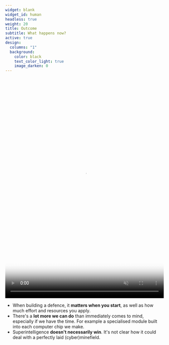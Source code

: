 ```yaml
---
widget: blank
widget_id: human
headless: true
weight: 20
title: Outcome
subtitle: What happens now?
active: true
design:
  columns: "1"
  background:
    color: black
    text_color_light: true
    image_darken: 0
---
```


<video playsinline="" preload="auto" loop="" muted="" autoplay="" tabindex="-1" width="100%" height="100%" src="/media/saioutcome1.mp4" poster="/media/saioutcome1-poster.jpg" style="width:100%;height:100%;max-height:702px;object-fit:contain;object-position:center center;opacity:1"></video>

- When building a defence, it **matters when you start**, as well as how much effort and resources you apply.
- There's a **lot more we can do** than immediately comes to mind, especially if we have the time.  For example a specialised module built into each computer chip we make.
- Superintelligence **doesn't necessarily win**.  It's not clear how it could deal with a perfectly laid (cyber)minefield.
